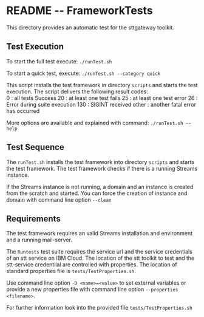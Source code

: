 # README --  FrameworkTests

This directory provides an automatic test for the sttgateway toolkit.

## Test Execution

To start the full test execute:
`./runTest.sh`

To start a quick test, execute:
`./runTest.sh --category quick`

This script installs the test framework in directory `scripts` and starts the test execution. The script delivers the following result codes:  
0     : all tests Success
20    : at least one test fails
25    : at least one test error
26    : Error during suite execution
130   : SIGINT received
other : another fatal error has occurred

More options are available and explained with command:
`./runTest.sh --help`

## Test Sequence

The `runTest.sh` installs the test framework into directory `scripts` and starts the test framework. The test framework 
checks if there is a running Streams instance. 

If the Streams instance is not running, a domain and an instance is created from the scratch and started. You can force the 
creation of instance and domain with command line option `--clean`

## Requirements

The test framework requires an valid Streams installation and environment and a running mail-server.

The `Runtests` test suite requires the service url and the service credentials of an stt service on IBM Cloud.
The location of the stt toolkit to test and the stt-service credentilal are controlled with properties. 
The location of standard properties file is 
`tests/TestProperties.sh`.

Use command line option `-D <name>=<value>` to set external variables or provide a new properties file with command line option 
`--properties <filename>`.

For further information look into the provided file `tests/TestProperties.sh`

